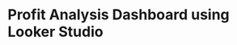 <h1 align'center'>Profit Analysis Dashboard using Looker Studio</h1>
<script src="https://lookerstudio.google.com/reporting/c53aaa73-73c5-4893-8303-cdc03263c4d6"></script>
<div id="tableauViz"></div>
